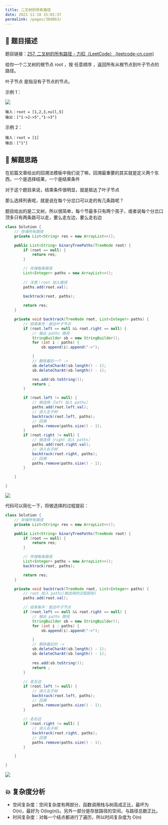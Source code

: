 ```yaml
---
title: 二叉树的所有路径
date: 2021-11-18 15:01:57
permalink: /pages/30d8b3/
---
```


## 📃 题目描述

题目链接：[257. 二叉树的所有路径 - 力扣（LeetCode） (leetcode-cn.com)](https://leetcode-cn.com/problems/binary-tree-paths/)

给你一个二叉树的根节点 root ，按 任意顺序 ，返回所有从根节点到叶子节点的路径。

叶子节点 是指没有子节点的节点。

示例 1：

![](https://assets.leetcode.com/uploads/2021/03/12/paths-tree.jpg)

```
输入：root = [1,2,3,null,5]
输出：["1->2->5","1->3"]
```


示例 2：

```
输入：root = [1]
输出：["1"]
```

## 🔔 解题思路

在前篇文章给出的回溯法模板中我们说了嘛，回溯最重要的其实就是定义两个东西，一个是选择结果，一个是结束条件

对于这个题目来说，结束条件很明显，就是抵达了叶子节点

那么选择列表呢，就是说在每个分岔口可以走的有几条路呢？

题目给出的是二叉树，所以很简单，每个节最多只有两个孩子，或者说每个分岔口顶多只有两条路可以走，要么走左边，要么走右边

```java
class Solution {
    // 存储所有路径
    private List<String> res = new ArrayList<>();

    public List<String> binaryTreePaths(TreeNode root) {
        if (root == null) {
            return res;
        }

        // 存储每条路径
        List<Integer> paths = new ArrayList<>();
		
        // 注意！root 加入路径
        paths.add(root.val);
        
        backtrack(root, paths);

        return res;
    }

    private void backtrack(TreeNode root, List<Integer> paths) {
        // 结束条件：抵达叶子节点
        if (root.left == null && root.right == null) {
            // 输出 paths 路径
            StringBuilder sb = new StringBuilder();
            for (int i : paths) {
                sb.append(i).append("->");

            }
            // 删除最后一个 ->
            sb.deleteCharAt(sb.length() - 1);
            sb.deleteCharAt(sb.length() - 1);

            res.add(sb.toString());
            return ;
        }

        if (root.left != null) {
            // 做选择（left 加入 paths）
            paths.add(root.left.val);
            // 进入左子树
            backtrack(root.left, paths);
            // 回溯
            paths.remove(paths.size() - 1);
        }
        if (root.right != null) {
            // 做选择（right 加入 paths）
            paths.add(root.right.val);
            // 进入右子树
            backtrack(root.right, paths);
            // 回溯
            paths.remove(paths.size() - 1);
        }

    }

}
```

![](https://gitee.com/veal98/images/raw/master/img/20211207110832.png)

代码可以简化一下，将做选择的过程提前：


```java
class Solution {
    // 存储所有路径
    private List<String> res = new ArrayList<>();

    public List<String> binaryTreePaths(TreeNode root) {
        if (root == null) {
            return res;
        }

        // 存储每条路径
        List<Integer> paths = new ArrayList<>();
        backtrack(root, paths);

        return res;
    }

    private void backtrack(TreeNode root, List<Integer> paths) {
        // root 加入 paths(做选择的过程提前)
        paths.add(root.val);

        // 结束条件：抵达叶子节点
        if (root.left == null && root.right == null) {
            // 输出 paths 路径
            StringBuilder sb = new StringBuilder();
            for (int i : paths) {
                sb.append(i).append("->");

            }
            // 删除最后的 ->
            sb.deleteCharAt(sb.length() - 1);
            sb.deleteCharAt(sb.length() - 1);
            
            res.add(sb.toString());
            return ;
        }
		
        // 走左边
        if (root.left != null) {
            // 进入左子树
            backtrack(root.left, paths);
            // 回溯
            paths.remove(paths.size() - 1);
        }
        
        // 走右边
        if (root.right != null) {
            // 进入右子树
            backtrack(root.right, paths);
            // 回溯
            paths.remove(paths.size() - 1);
        }

    }

}
```

![](https://gitee.com/veal98/images/raw/master/img/20211206123013.png)

## 💥 复杂度分析

- 空间复杂度：空间复杂度有两部分，函数调用栈与树高成正比，最坏为 O(n)，最好为 O(log(n))。另外一部分是存放路径的空间，与路径总数正比。
- 时间复杂度：对每一个结点都进行了遍历，所以时间复杂度为 O(n)

